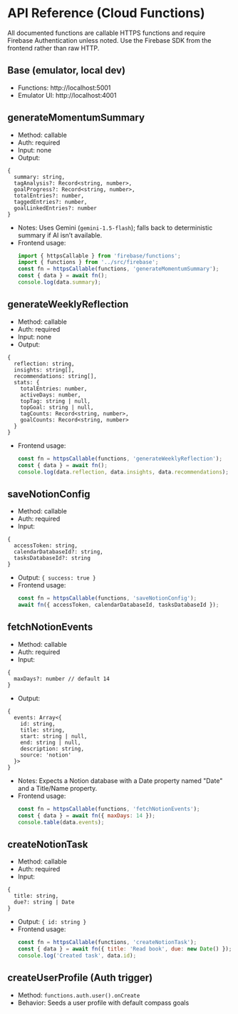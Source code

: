 # API Reference (Cloud Functions)

All documented functions are callable HTTPS functions and require Firebase Authentication unless noted. Use the Firebase SDK from the frontend rather than raw HTTP.

## Base (emulator, local dev)
- Functions: http://localhost:5001
- Emulator UI: http://localhost:4001

## generateMomentumSummary
- Method: callable
- Auth: required
- Input: none
- Output:
```
{
  summary: string,
  tagAnalysis?: Record<string, number>,
  goalProgress?: Record<string, number>,
  totalEntries?: number,
  taggedEntries?: number,
  goalLinkedEntries?: number
}
```
- Notes: Uses Gemini (`gemini-1.5-flash`); falls back to deterministic summary if AI isn’t available.
 - Frontend usage:
   ```js
   import { httpsCallable } from 'firebase/functions';
   import { functions } from '../src/firebase';
   const fn = httpsCallable(functions, 'generateMomentumSummary');
   const { data } = await fn();
   console.log(data.summary);
   ```

## generateWeeklyReflection
- Method: callable
- Auth: required
- Input: none
- Output:
```
{
  reflection: string,
  insights: string[],
  recommendations: string[],
  stats: {
    totalEntries: number,
    activeDays: number,
    topTag: string | null,
    topGoal: string | null,
    tagCounts: Record<string, number>,
    goalCounts: Record<string, number>
  }
}
```
 - Frontend usage:
   ```js
   const fn = httpsCallable(functions, 'generateWeeklyReflection');
   const { data } = await fn();
   console.log(data.reflection, data.insights, data.recommendations);
   ```

## saveNotionConfig
- Method: callable
- Auth: required
- Input:
```
{
  accessToken: string,
  calendarDatabaseId?: string,
  tasksDatabaseId?: string
}
```
- Output: `{ success: true }`
 - Frontend usage:
   ```js
   const fn = httpsCallable(functions, 'saveNotionConfig');
   await fn({ accessToken, calendarDatabaseId, tasksDatabaseId });
   ```

## fetchNotionEvents
- Method: callable
- Auth: required
- Input:
```
{
  maxDays?: number // default 14
}
```
- Output:
```
{
  events: Array<{
    id: string,
    title: string,
    start: string | null,
    end: string | null,
    description: string,
    source: 'notion'
  }>
}
```
- Notes: Expects a Notion database with a Date property named "Date" and a Title/Name property.
 - Frontend usage:
   ```js
   const fn = httpsCallable(functions, 'fetchNotionEvents');
   const { data } = await fn({ maxDays: 14 });
   console.table(data.events);
   ```

## createNotionTask
- Method: callable
- Auth: required
- Input:
```
{
  title: string,
  due?: string | Date
}
```
- Output: `{ id: string }`
 - Frontend usage:
   ```js
   const fn = httpsCallable(functions, 'createNotionTask');
   const { data } = await fn({ title: 'Read book', due: new Date() });
   console.log('Created task', data.id);
   ```

## createUserProfile (Auth trigger)
- Method: `functions.auth.user().onCreate`
- Behavior: Seeds a user profile with default compass goals
